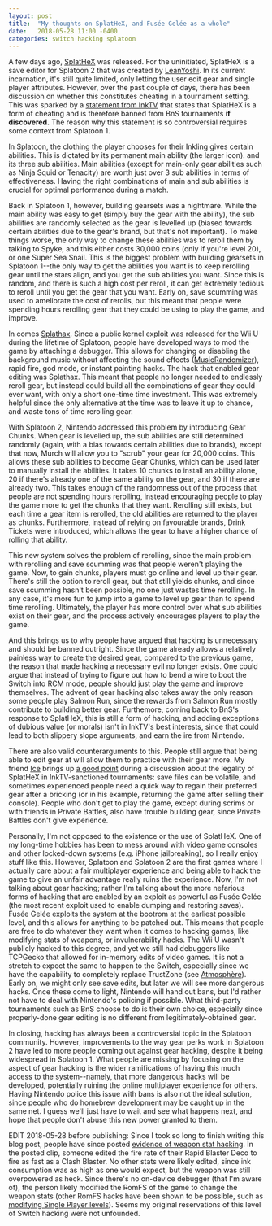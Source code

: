 ```yaml
---
layout: post
title:  "My thoughts on SplatHeX, and Fusée Gelée as a whole"
date:   2018-05-28 11:00 -0400
categories: switch hacking splatoon
---
```

A few days ago, [SplatHeX](http://leanny.github.io/SplatHeX.html) was released. 
For the uninitiated, SplatHeX is a save editor for Splatoon 2 that was created by [LeanYoshi](https://twitter.com/leanyoshi). In its current incarnation, it's still quite limited, only letting the user edit gear and single player attributes. However, over the past couple of days, there has been discussion on whether this constitutes cheating in a tournament setting. This was sparked by a [statement from InkTV](https://twitter.com/Flarablitz/status/996591488598532096) that states that SplatHeX is a form of cheating and is therefore banned from BnS tournaments **if discovered.** The reason why this statement is so controversial requires some context from Splatoon 1.

In Splatoon, the clothing the player chooses for their Inkling gives certain abilities. This is dictated by its permanent main ability (the larger icon). and its three sub abilities. Main abilities (except for main-only gear abilities such as Ninja Squid or Tenacity) are worth just over 3 sub abilities in terms of effectiveness. Having the right combinations of main and sub abilities is crucial for optimal performance during a match.

Back in Splatoon 1, however, building gearsets was a nightmare. While the main ability was easy to get (simply buy the gear with the ability), the sub abilities are randomly selected as the gear is levelled up (biased towards certain abilities due to the gear's brand, but that's not important). To make things worse, the only way to change these abilities was to reroll them by talking to Spyke, and this either costs 30,000 coins (only if you're level 20), or one Super Sea Snail. This is the biggest problem with building gearsets in Splatoon 1--the only way to get the abilities you want is to keep rerolling gear until the stars align, and you get the sub abilities you want. Since this is random, and there is such a high cost per reroll, it can get extremely tedious to reroll until you get the gear that you want. Early on, save scumming was used to ameliorate the cost of rerolls, but this meant that people were spending hours rerolling gear that they could be using to play the game, and improve. 

In comes [Splathax](https://gbatemp.net/threads/splatoon-modding-hub.425670/). Since a public kernel exploit was released for the Wii U during the lifetime of Splatoon, people have developed ways to mod the game by attaching a debugger. This allows for changing or disabling the background music without affecting the sound effects ([MusicRandomizer](https://github.com/OatmealDome/MusicRandomizer)), rapid fire, god mode, or instant painting hacks. The hack that enabled gear editing was Splathax. This meant that people no longer needed to endlessly reroll gear, but instead could build all the combinations of gear they could ever want, with only a short one-time time investment. This was extremely helpful since the only alternative at the time was to leave it up to chance, and waste tons of time rerolling gear.

With Splatoon 2, Nintendo addressed this problem by introducing Gear Chunks. When gear is levelled up, the sub abilities are still determined randomly (again, with a bias towards certain abilities due to brands), except that now, Murch will allow you to "scrub" your gear for 20,000 coins. This allows these sub abilities to become Gear Chunks, which can be used later to manually install the abilities. It takes 10 chunks to install an ability alone, 20 if there's already one of the same ability on the gear, and 30 if there are already two. This takes enough of the randomness out of the process that people are not spending hours rerolling, instead encouraging people to play the game more to get the chunks that they want. Rerolling still exists, but each time a gear item is rerolled, the old abilities are returned to the player as chunks. Furthermore, instead of relying on favourable brands, Drink Tickets were introduced, which allows the gear to have a higher chance of rolling that ability.

This new system solves the problem of rerolling, since the main problem with rerolling and save scumming was that people weren't playing the game. Now, to gain chunks, players must go online and level up their gear. There's still the option to reroll gear, but that still yields chunks, and since save scumming hasn't been possible, no one just wastes time rerolling. In any case, it's more fun to jump into a game to level up gear than to spend time rerolling. Ultimately, the player has more control over what sub abilities exist on their gear, and the process actively encourages players to play the game. 

And this brings us to why people have argued that hacking is unnecessary and should be banned outright. Since the game already allows a relatively painless way to create the desired gear, compared to the previous game, the reason that made hacking a necessary evil no longer exists. One could argue that instead of trying to figure out how to bend a wire to boot the Switch into RCM mode, people should just play the game and improve themselves. The advent of gear hacking also takes away the only reason some people play Salmon Run, since the rewards from Salmon Run mostly contribute to building better gear. Furthemore, coming back to BnS's response to SplatHeX, this is still a form of hacking, and adding exceptions of dubious value (or morals) isn't in InkTV's best interests, since that could lead to both slippery slope arguments, and earn the ire from Nintendo.

There are also valid counterarguments to this. People still argue that being able to edit gear at will allow them to practice with their gear more. My friend [Ice](https://twitter.com/IceFlinger) brings up [a good point](https://twitter.com/IceFlinger/status/998608796497858560) during a discussion about the legality of SplatHeX in InkTV-sanctioned tournaments: save files can be volatile, and sometimes experienced people need a quick way to regain their preferred gear after a bricking (or in his example, returning the game after selling their console). People who don't get to play the game, except during scrims or with friends in Private Battles, also have trouble building gear, since Private Battles don't give experience.

Personally, I'm not opposed to the existence or the use of SplatHeX. One of my long-time hobbies has been to mess around with video game consoles and other locked-down systems (e.g. iPhone jailbreaking), so I really enjoy stuff like this. However, Splatoon and Splatoon 2 are the first games where I actually care about a fair multiplayer experience and being able to hack the game to give an unfair advantage really ruins the experience. Now, I'm not talking about gear hacking; rather I'm talking about the more nefarious forms of hacking that are enabled by an exploit as powerful as Fusée Gelée (the most recent exploit used to enable dumping and restoring saves). Fusée Gelée exploits the system at the bootrom at the earliest possible level, and this allows for anything to be patched out. This means that people are free to do whatever they want when it comes to hacking games, like modifying stats of weapons, or invulnerability hacks. The Wii U wasn't publicly hacked to this degree, and yet we still had debuggers like TCPGecko that allowed for in-memory edits of video games. It is not a stretch to expect the same to happen to the Switch, especially since we have the capability to completely replace TrustZone (see [Atmosphère](https://github.com/Atmosphere-NX/Atmosphere)). Early on, we might only see save edits, but later we will see more dangerous hacks. Once these come to light, Nintendo will hand out bans, but I'd rather not have to deal with Nintendo's policing if possible. What third-party tournaments such as BnS choose to do is their own choice, especially since properly-done gear editing is no different from legitimately-obtained gear.

In closing, hacking has always been a controversial topic in the Splatoon community. However, improvements to the way gear perks work in Splatoon 2 have led to more people coming out against gear hacking, despite it being widespread in Splatoon 1. What people are missing by focusing on the aspect of gear hacking is the wider ramifications of having this much access to the system--namely, that more dangerous hacks will be developed, potentially ruining the online multiplayer experience for others. Having Nintendo police this issue with bans is also not the ideal solution, since people who do homebrew development may be caught up in the same net. I guess we'll just have to wait and see what happens next, and hope that people don't abuse this new power granted to them.

EDIT 2018-05-28 before publishing: Since I took so long to finish writing this blog post, people have since posted [evidence of weapon stat hacking](https://twitter.com/OatmealDome/status/1000093140492128257). In the posted clip, someone edited the fire rate of their Rapid Blaster Deco to fire as fast as a Clash Blaster. No other stats were likely edited, since ink consumption was as high as one would expect, but the weapon was still overpowered as heck. Since there's no on-device debugger (that I'm aware of), the person likely modified the RomFS of the game to change the weapon stats (other RomFS hacks have been shown to be possible, such as [modifying Single Player levels](https://twitter.com/Simon1844/status/1000212738197598208)). Seems my original reservations of this level of Switch hacking were not unfounded.

